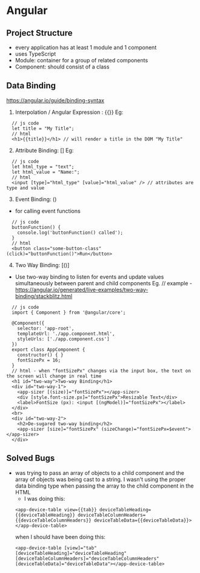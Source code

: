 # Angular

## Project Structure
- every application has at least 1 module and 1 component
- uses TypeScript
- Module: container for a group of related components
- Component: should consist of a class

## Data Binding
https://angular.io/guide/binding-syntax

1. Interpolation / Angular Expression : {{}}
Eg:
```
  // js code
  let title = "My Title";
  // html
  <h1>{{title}}</h1> // will render a title in the DOM "My Title"
```
2. Attribute Binding: []
Eg:
```
  // js code
  let html_type = "text";
  let html_value = "Name:";
  // html
  <input [type]="html_type" [value]="html_value" /> // attributes are type and value
```
3. Event Binding: ()
  - for calling event functions
```
  // js code
  buttonFunction() {
    console.log('buttonFunction() called');
  }
  // html
  <button class="some-button-class" (click)="buttonFunction()">Run</button>
```
4. Two Way Binding: [()]
  - Use two-way binding to listen for events and update values simultaneously between parent and child components
  Eg.
  // example - https://angular.io/generated/live-examples/two-way-binding/stackblitz.html
```
  // js code
  import { Component } from '@angular/core';

  @Component({
    selector: 'app-root',
    templateUrl: './app.component.html',
    styleUrls: ['./app.component.css']
  })
  export class AppComponent {
    constructor() { }
    fontSizePx = 16;
  }
  // html - when "fontSizePx" changes via the input box, the text on the screen will change in real time
  <h1 id="two-way">Two-way Binding</h1>
  <div id="two-way-1">
    <app-sizer [(size)]="fontSizePx"></app-sizer>
    <div [style.font-size.px]="fontSizePx">Resizable Text</div>
    <label>FontSize (px): <input [(ngModel)]="fontSizePx"></label>
  </div>
  <br>
  <div id="two-way-2">
    <h2>De-sugared two-way binding</h2>
    <app-sizer [size]="fontSizePx" (sizeChange)="fontSizePx=$event"></app-sizer>
  </div>
```

## Solved Bugs
- was trying to pass an array of objects to a child component and the array of objects was being cast to a string. I wasn't using the proper data binding type when passing the array to the child component in the HTML
  - I was doing this:
  ```
  <app-device-table view={{tab}} deviceTableHeading={{deviceTableHeading}} deviceTableColumnHeaders={{deviceTableColumnHeaders}} deviceTableData={{deviceTableData}}></app-device-table>
  ```
  when I should have been doing this:
  ```
  <app-device-table [view]="tab" [deviceTableHeading]="deviceTableHeading" [deviceTableColumnHeaders]="deviceTableColumnHeaders" [deviceTableData]="deviceTableData"></app-device-table>
  ```
